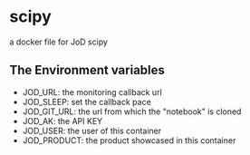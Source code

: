 # scipy
a docker file for JoD scipy

## The Environment variables

* JOD_URL:  the monitoring callback url
* JOD_SLEEP: set the callback pace
* JOD_GIT_URL: the url from which the "notebook" is cloned
* JOD_AK: the API KEY
* JOD_USER: the user of this container
* JOD_PRODUCT: the product showcased in this container
